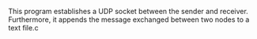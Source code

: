 This program establishes a UDP socket between the sender and receiver. 
Furthermore, it appends the message exchanged between two nodes to a text file.c
